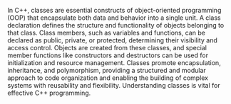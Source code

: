 In C++, classes are essential constructs of object-oriented programming (OOP) that encapsulate both data and behavior into a single unit. A class declaration defines the structure and functionality of objects belonging to that class. Class members, such as variables and functions, can be declared as public, private, or protected, determining their visibility and access control. Objects are created from these classes, and special member functions like constructors and destructors can be used for initialization and resource management. Classes promote encapsulation, inheritance, and polymorphism, providing a structured and modular approach to code organization and enabling the building of complex systems with reusability and flexibility. Understanding classes is vital for effective C++ programming.
